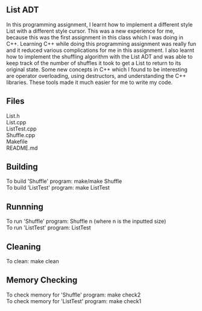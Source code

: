 ## List ADT
In this programming assignment, I learnt how to implement a different style List with a different
style cursor. This was a new experience for me, because this was the first assignment in this 
class which I was doing in C++. Learning C++ while doing this programming assignment was really
fun and it reduced various complications for me in this assignment. I also learnt how to 
implement the shuffling algorithm with the List ADT and was able to keep track of the number of
shuffles it took to get a List to return to its original state. Some new concepts in C++ which I
found to be interesting are operator overloading, using destructors, and understanding the C++
libraries. These tools made it much easier for me to write my code.

## Files
List.h <br />
List.cpp <br />
ListTest.cpp <br />
Shuffle.cpp <br />
Makefile <br />
README.md

## Building
To build 'Shuffle' program: make/make Shuffle <br />
To build 'ListTest' program: make ListTest

## Runnning
To run 'Shuffle' program: Shuffle n (where n is the inputted size) <br />
To run 'ListTest' program: ListTest

## Cleaning
To clean: make clean

## Memory Checking
To check memory for 'Shuffle' program: make check2 <br />
To check memory for 'ListTest' program: make check1
